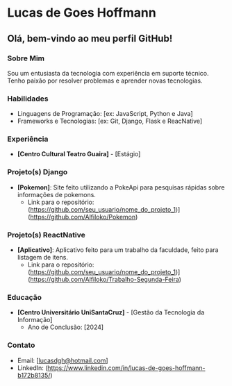 # Lucas de Goes Hoffmann

## Olá, bem-vindo ao meu perfil GitHub!

### Sobre Mim
Sou um entusiasta da tecnologia com experiência em suporte técnico. Tenho paixão por resolver problemas e aprender novas tecnologias.

### Habilidades
- Linguagens de Programação: [ex: JavaScript, Python e Java]
- Frameworks e Tecnologias: [ex: Git, Django, Flask e ReacNative]

### Experiência
- **[Centro Cultural Teatro Guaira]** - [Estágio]

### Projeto(s) Django
- **[Pokemon]**: Site feito utilizando a PokeApi para pesquisas rápidas sobre informações de pokemons.
  - Link para o repositório: (https://github.com/seu_usuario/nome_do_projeto_1)](https://github.com/Alfiloko/Pokemon)
### Projeto(s) ReactNative
- **[Aplicativo]**: Aplicativo feito para um trabalho da faculdade, feito para listagem de itens.
  - Link para o repositório: (https://github.com/seu_usuario/nome_do_projeto_1)](https://github.com/Alfiloko/Trabalho-Segunda-Feira)

### Educação
- **[Centro Universitário UniSantaCruz]** - [Gestão da Tecnologia da Informação]
  - Ano de Conclusão: [2024]

### Contato
- Email: [lucasdgh@hotmail.com]
- LinkedIn: (https://www.linkedin.com/in/lucas-de-goes-hoffmann-b172b8135/)
